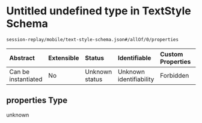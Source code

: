 # Untitled undefined type in TextStyle Schema

```txt
session-replay/mobile/text-style-schema.json#/allOf/0/properties
```



| Abstract            | Extensible | Status         | Identifiable            | Custom Properties | Additional Properties | Access Restrictions | Defined In                                                                                             |
| :------------------ | :--------- | :------------- | :---------------------- | :---------------- | :-------------------- | :------------------ | :----------------------------------------------------------------------------------------------------- |
| Can be instantiated | No         | Unknown status | Unknown identifiability | Forbidden         | Allowed               | none                | [text-style-schema.json\*](../out/session-replay/mobile/text-style-schema.json "open original schema") |

## properties Type

unknown

